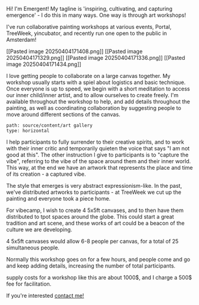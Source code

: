 Hi! I'm Emergent! 
My tagline is 'inspiring, cultivating, and capturing emergence' - I do this in many ways. One way is through art workshops!

I've run collaborative painting workshops at various events, Portal, TreeWeek, yincubator, and recently run one open to the public in Amsterdam!

[[Pasted image 20250404171408.png]]
[[Pasted image 20250404171329.png]]
[[Pasted image 20250404171336.png]]
[[Pasted image 20250404171434.png]]

I love getting people to collaborate on a large canvas together. My workshop usually starts with a spiel about logistics and basic technique. Once everyone is up to speed, we begin with a short meditation to access our inner child/inner artist, and to allow ourselves to create freely. I'm available throughout the workshop to help, and add details throughout the painting, as well as coordinating collaboration by suggesting people to move around different sections of the canvas.

```img-gallery
path: source/content/art gallery
type: horizontal
```

I help participants to fully surrender to their creative spirits, and to work with their inner critic and temporarily quieten the voice that says "I am not good at this". The other instruction I give to participants is to "capture the vibe", referring to the vibe of the space around them and their inner world. This way, at the end we have an artwork that represents the place and time of its creation - a captured vibe.

The style that emerges is very abstract expressionism-like. In the past, we've distributed artworks to participants - at TreeWeek we cut up the painting and everyone took a piece home. 

For vibecamp, I wish to create 4 5x5ft canvases, and to then have them distributed to tpot spaces around the globe. This could start a great tradition and art scene, and these works of art could be a beacon of the culture we are developing.

4 5x5ft canvases would allow 6-8 people per canvas, for a total of 25 simultaneous people. 

Normally this workshop goes on for a few hours, and people come and go and keep adding details, increasing the number of total participants.

supply costs for a workshop like this are about 1000$, and I charge a 500\$ fee for facilitation.

If you're interested [contact me!](https://x.com/emergentvibe)